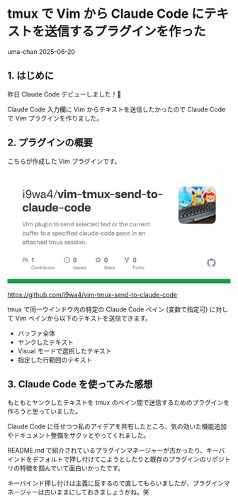 # tmux で Vim から Claude Code にテキストを送信するプラグインを作った
uma-chan
2025-06-20

## 1. はじめに

昨日 Claude Code デビューしました！🙌

Claude Code 入力欄に Vim からテキストを送信したかったので Claude Code で
Vim プラグインを作りました。

## 2. プラグインの概要

こちらが作成した Vim プラグインです。

[![](../assets/2025-06-20-vim-plugin-for-tmux-claude-code/vim-tmux-send-to-claude-code.jpeg)](https://github.com/i9wa4/vim-tmux-send-to-claude-code)

<https://github.com/i9wa4/vim-tmux-send-to-claude-code>

tmux で同一ウインドウ内の特定の Claude Code ペイン (変数で指定可)
に対して Vim ペインから以下のテキストを送信できます。

- バッファ全体
- ヤンクしたテキスト
- Visual モードで選択したテキスト
- 指定した行範囲のテキスト

## 3. Claude Code を使ってみた感想

もともとヤンクしたテキストを tmux
のペイン間で送信するためのプラグインを作ろうと思っていました。

Claude Code
に任せつつ私のアイデアを共有したところ、気の効いた機能追加やドキュメント整備をサクッとやってくれました。

README.md
で紹介されているプラグインマネージャーが古かったり、キーバインドをデフォルトで押し付けてこようとしたりと既存のプラグインのリポジトリの特徴を掴んでいて面白いかったです。

キーバインド押し付けは主義に反するので直してもらいましたが、プラグインマネージャーは古いままにしておきましょうかね。笑
